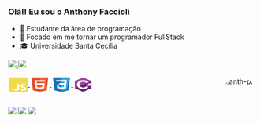 ### Olá!! Eu sou o Anthony Faccioli
- 🔭 Estudante da área de programação
- 🌱 Focado em me tornar um programador FullStack
- 🎓 Universidade Santa Cecília


<div>
<a href="https://github.com/AnthFacci">
<img height="180em" src="https://github-readme-stats.vercel.app/api?username=Anthfacci&count_private=true&show_icons=true&theme=merko"/>
<img height="180em" src="https://github-readme-stats.vercel.app/api/top-langs/?username=Anthfacci&hide_progress=true&theme=merko"/>
</div>

<div style="display: inline_block"><br>
  <img align="center" alt="anth-Js" height="30" width="40" src="https://raw.githubusercontent.com/devicons/devicon/master/icons/javascript/javascript-plain.svg">
  <img align="center" alt="anth-HTML" height="30" width="40" src="https://raw.githubusercontent.com/devicons/devicon/master/icons/html5/html5-original.svg">
  <img align="center" alt="anth-CSS" height="30" width="40" src="https://raw.githubusercontent.com/devicons/devicon/master/icons/css3/css3-original.svg">
  <img align="center" alt="anth-Csharp" height="30" width="40" src="https://raw.githubusercontent.com/devicons/devicon/master/icons/csharp/csharp-original.svg">
  <img align="right" alt="anth-pic" height="150" style="border-radius:80px;" src="https://media.tenor.com/Zhdc_qo7mS4AAAAC/anime-tower-of-god.gif">
</div>
  
  ##
<div> 
  <a href="https://instagram.com/Anth.Facc" target="_blank"><img src="https://img.shields.io/badge/-Instagram-%23E4405F?style=for-the-badge&logo=instagram&logoColor=white" target="_blank"></a>
  <a href = "mailto:anthony.m.facc@gmail.com"><img src="https://img.shields.io/badge/-Gmail-%23333?style=for-the-badge&logo=gmail&logoColor=white" target="_blank"></a>
  <a href="https://www.linkedin.com/in/anthony-faccioli-b623011b7/" target="_blank"><img src="https://img.shields.io/badge/-LinkedIn-%230077B5?style=for-the-badge&logo=linkedin&logoColor=white" target="_blank"></a> 
</div>  

  
          








